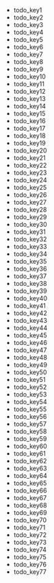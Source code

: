 - todo_key1
- todo_key2
- todo_key3
- todo_key4
- todo_key5
- todo_key6
- todo_key7
- todo_key8
- todo_key9
- todo_key10
- todo_key11
- todo_key12
- todo_key13
- todo_key14
- todo_key15
- todo_key16
- todo_key17
- todo_key18
- todo_key19
- todo_key20
- todo_key21
- todo_key22
- todo_key23
- todo_key24
- todo_key25
- todo_key26
- todo_key27
- todo_key28
- todo_key29
- todo_key30
- todo_key31
- todo_key32
- todo_key33
- todo_key34
- todo_key35
- todo_key36
- todo_key37
- todo_key38
- todo_key39
- todo_key40
- todo_key41
- todo_key42
- todo_key43
- todo_key44
- todo_key45
- todo_key46
- todo_key47
- todo_key48
- todo_key49
- todo_key50
- todo_key51
- todo_key52
- todo_key53
- todo_key54
- todo_key55
- todo_key56
- todo_key57
- todo_key58
- todo_key59
- todo_key60
- todo_key61
- todo_key62
- todo_key63
- todo_key64
- todo_key65
- todo_key66
- todo_key67
- todo_key68
- todo_key69
- todo_key70
- todo_key71
- todo_key72
- todo_key73
- todo_key74
- todo_key75
- todo_key76
- todo_key77
